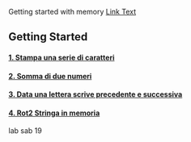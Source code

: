 Getting started with memory
[Link Text](Save%20input%20in%20memory.asm)

## Getting Started
#### [1. Stampa una serie di caratteri](Es%201%20-%20Nome.asm)
#### [2. Somma di due numeri](Es%202%20-%20Somma.asm)
#### [3. Data una lettera scrive precedente e successiva](Es%203%20-%20PrecedenteSuccessivo.asm)
#### [4. Rot2 Stringa in memoria](Es%204%20-%20Rot2.asm)

lab sab 19
